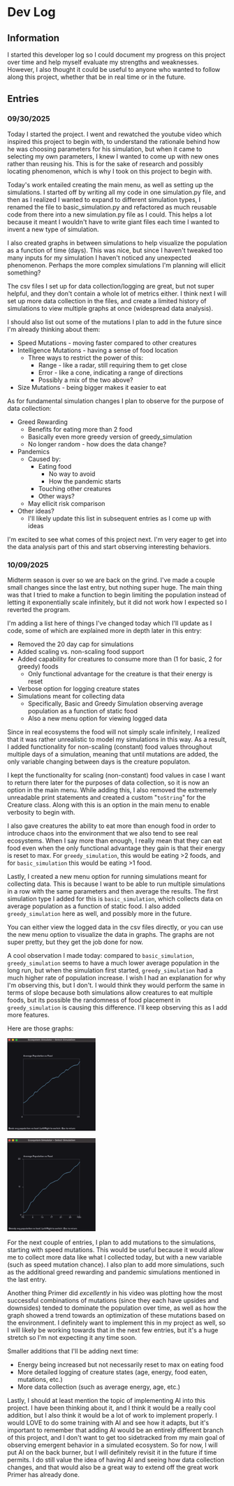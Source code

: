 # Dev Log

## Information

I started this developer log so I could document my progress on this project over time and help myself evaluate my strengths and weaknesses. However, I also thought it could be useful to anyone who wanted to follow along this project, whether that be in real time or in the future.

## Entries

### 09/30/2025
Today I started the project. I went and rewatched the youtube video which inspired this project to begin with, to understand the rationale behind how he was choosing parameters for his simulation, but when it came to selecting my own parameters, I knew I wanted to come up with new ones rather than reusing his. This is for the sake of research and possibly locating phenomenon, which is why I took on this project to begin with.

Today's work entailed creating the main menu, as well as setting up the simulations. I started off by writing all my code in one simulation.py file, and then as I realized I wanted to expand to different simulation types, I renamed the file to basic_simulation.py and refactored as much reusable code from there into a new simulation.py file as I could. This helps a lot because it meant I wouldn't have to write giant files each time I wanted to invent a new type of simulation.

I also created graphs in between simulations to help visualize the population as a function of time (days). This was nice, but since I haven't tweaked too many inputs for my simulation I haven't noticed any unexpected phenomenon. Perhaps the more complex simulations I'm planning will ellicit something?

The csv files I set up for data collection/logging are great, but not super helpful, and they don't contain a whole lot of metrics either. I think next I will set up more data collection in the files, and create a limited history of simulations to view multiple graphs at once (widespread data analysis).

I should also list out some of the mutations I plan to add in the future since I'm already thinking about them:
* Speed Mutations - moving faster compared to other creatures
* Intelligence Mutations - having a sense of food location
    * Three ways to restrict the power of this:
        * Range - like a radar, still requiring them to get close
        * Error - like a cone, indicating a range of directions
        * Possibly a mix of the two above?
* Size Mutations - being bigger makes it easier to eat

As for fundamental simulation changes I plan to observe for the purpose of data collection:
* Greed Rewarding
    * Benefits for eating more than 2 food
    * Basically even more greedy version of greedy_simulation
    * No longer random - how does the data change?
* Pandemics
    * Caused by:
        * Eating food
            * No way to avoid
            * How the pandemic starts
        * Touching other creatures
        * Other ways?
    * May ellicit risk comparison
* Other ideas?
    * I'll likely update this list in subsequent entries as I come up with ideas

I'm excited to see what comes of this project next. I'm very eager to get into the data analysis part of this and start observing interesting behaviors.

### 10/09/2025

Midterm season is over so we are back on the grind. I've made a couple small changes since the last entry, but nothing super huge. The main thing was that I tried to make a function to begin limiting the population instead of letting it exponentially scale infinitely, but it did not work how I expected so I reverted the program.

I'm adding a list here of things I've changed today which I'll update as I code, some of which are explained more in depth later in this entry:
- Removed the 20 day cap for simulations
- Added scaling vs. non-scaling food support
- Added capability for creatures to consume more than (1 for basic, 2 for greedy) foods
    - Only functional advantage for the creature is that their energy is reset
- Verbose option for logging creature states
- Simulations meant for collecting data
    - Specifically, Basic and Greedy Simulation observing average population as a function of static food
    - Also a new menu option for viewing logged data

Since in real ecosystems the food will not simply scale infinitely, I realized that it was rather unrealistic to model my simulations in this way. As a result, I added functionality for non-scaling (constant) food values throughout multiple days of a simulation, meaning that until mutations are added, the only variable changing between days is the creature populaton.

I kept the functionality for scaling (non-constant) food values in case I want to return there later for the purposes of data collection, so it is now an option in the main menu. While adding this, I also removed the extremely unreadable print statements and created a custom "`toString`" for the Creature class. Along with this is an option in the main menu to enable verbosity to begin with.

I also gave creatures the ability to eat more than enough food in order to introduce chaos into the environment that we also tend to see real ecosystems. When I say more than enough, I really mean that they can eat food even when the only functional advantage they gain is that their energy is reset to max. For `greedy_simulation`, this would be eating >2 foods, and for `basic_simulation` this would be eating >1 food.

Lastly, I created a new menu option for running simulations meant for collecting data. This is because I want to be able to run multiple simulations in a row with the same parameters and then average the results. The first simulation type I added for this is `basic_simulation`, which collects data on average population as a function of static food. I also added `greedy_simulation` here as well, and possibly more in the future.

You can either view the logged data in the csv files directly, or you can use the new menu option to visualize the data in graphs. The graphs are not super pretty, but they get the job done for now.

A cool observation I made today: compared to `basic_simulation`, `greedy_simulation` seems to have a much lower average population in the long run, but when the simulation first started, `greedy_simulation` had a much higher rate of population increase. I wish I had an explanation for why I'm observing this, but I don't. I would think they would perform the same in terms of slope because both simulations allow creatures to eat multiple foods, but its possible the randomness of food placement in `greedy_simulation` is causing this difference. I'll keep observing this as I add more features.

Here are those graphs:
<p>
<img src="images/bAvgPopFood.png" alt="Basic Simulation - Average Population vs Static Food" style="width:40%;" />
</p>
<p>
<img src="images/gAvgPopFood.png" alt="Greedy Simulation - Average Population vs Static Food" style="width:40%;" />
</p>

For the next couple of entries, I plan to add mutations to the simulations, starting with speed mutations. This would be useful because it would allow me to collect more data like what I collected today, but with a new variable (such as speed mutation chance). I also plan to add more simulations, such as the additional greed rewarding and pandemic simulations mentioned in the last entry.

Another thing Primer did *excellently* in his video was plotting how the most successful combinations of mutations (since they each have upsides and downsides) tended to dominate the population over time, as well as how the graph showed a trend towards an optimization of these mutations based on the environment. I definitely want to implement this in my project as well, so I will likely be working towards that in the next few entries, but it's a huge stretch so I'm not expecting it any time soon.

Smaller additions that I'll be adding next time:
- Energy being increased but not necessarily reset to max on eating food
- More detailed logging of creature states (age, energy, food eaten, mutations, etc.)
- More data collection (such as average energy, age, etc.)

Lastly, I should at least mention the topic of implementing AI into this project. I have been thinking about it, and I think it would be a really cool addition, but I also think it would be a lot of work to implement properly. I would LOVE to do some training with AI and see how it adapts, but it's important to remember that adding AI would be an entirely different branch of this project, and I don't want to get too sidetracked from my main goal of observing emergent behavior in a simulated ecosystem. So for now, I will put AI on the back burner, but I will definitely revisit it in the future if time permits. I do still value the idea of having AI and seeing how data collection changes, and that would also be a great way to extend off the great work Primer has already done.
